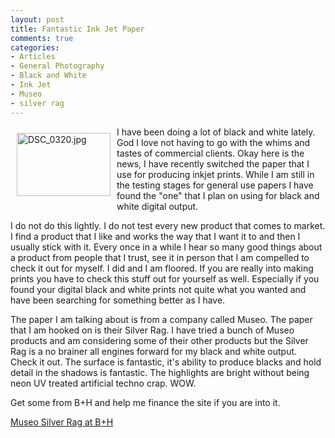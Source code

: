 ```yaml
---
layout: post
title: Fantastic Ink Jet Paper
comments: true
categories:
- Articles
- General Photography
- Black and White
- Ink Jet
- Museo
- silver rag
---
```

<a rel="lightbox" href="/wp-content/uploads/2009/07/DSC_0320.jpg"><img title="DSC_0320.jpg" src="/wp-content/uploads/2009/07/.thumbs/.DSC_0320.jpg" border="0" alt="DSC_0320.jpg" hspace="10" vspace="10" width="150" height="101" align="left" /></a>I have been doing a lot of black and white lately. God I love not having to go with the whims and tastes of commercial clients. Okay here is the news, I have recently switched the paper that I use for producing inkjet prints. While I am still in the testing stages for general use papers I have found the "one" that I plan on using for black and white digital output.

I do not do this lightly. I do not test every new product that comes to market. I find a product that I like and works the way that I want it to and then I usually stick with it. Every once in a while I hear so many good things about a product from people that I trust, see it in person that I am compelled to check it out for myself. I did and I am floored. If you are really into making prints you have to check this stuff out for yourself as well. Especially if you found your digital black and white prints not quite what you wanted and have been searching for something better as I have.

The paper I am talking about is from a company called Museo. The paper that I am hooked on is their Silver Rag. I have tried a bunch of Museo products and am considering some of their other products but the Silver Rag is a no brainer all engines forward for my black and white output. Check it out. The surface is fantastic, it's ability to produce blacks and hold detail in the shadows is fantastic. The highlights are bright without being neon UV treated artificial techno crap. WOW.

Get some from B+H and help me finance the site if you are into it.

<a href="http://www.bhphotovideo.com/c/product/439371-REG/Museo_09904_Silver_Rag_Paper_.htmlBI/4674/KBID/5184">Museo Silver Rag at B+H</a>